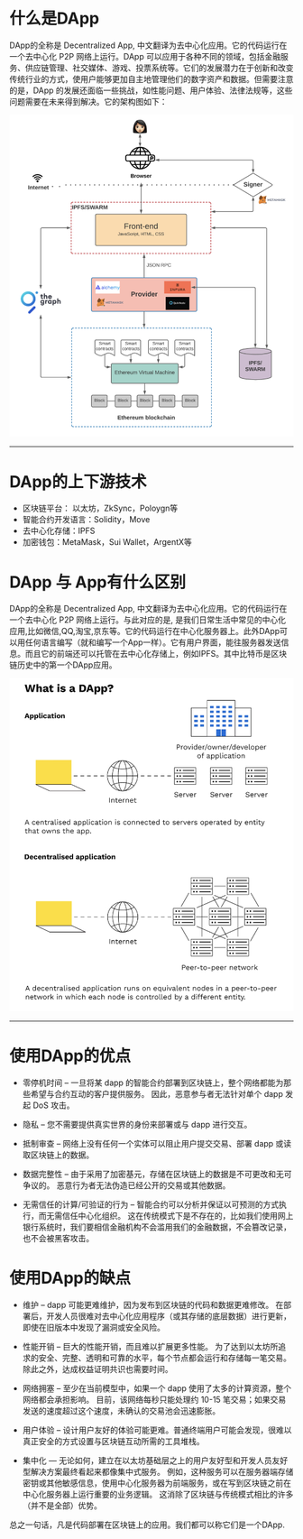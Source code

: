 # 什么是DApp
DApp的全称是 Decentralized App, 中文翻译为去中心化应用。它的代码运行在一个去中心化 P2P 网络上运行。DApp 可以应用于各种不同的领域，包括金融服务、供应链管理、社交媒体、游戏、投票系统等。它们的发展潜力在于创新和改变传统行业的方式，使用户能够更加自主地管理他们的数字资产和数据。但需要注意的是，DApp 的发展还面临一些挑战，如性能问题、用户体验、法律法规等，这些问题需要在未来得到解决。它的架构图如下：

![DApp](images/DApp架构图.png)
***
# DApp的上下游技术
* 区块链平台： 以太坊，ZkSync，Poloygn等
* 智能合约开发语言：Solidity，Move
* 去中心化存储：IPFS
* 加密钱包：MetaMask，Sui Wallet，ArgentX等

# DApp 与 App有什么区别

DApp的全称是 Decentralized App, 中文翻译为去中心化应用。它的代码运行在一个去中心化 P2P 网络上运行。与此对应的是, 是我们日常生活中常见的中心化应用,比如微信,QQ,淘宝,京东等。它的代码运行在中心化服务器上。此外DApp可以用任何语言编写（就和编写一个App一样）。它有用户界面，能往服务器发送信息。而且它的前端还可以托管在去中心化存储上，例如IPFS。其中比特币是区块链历史中的第一个DApp应用。

![DAppApp](images/DappApp.png)
***

# 使用DApp的优点

* 零停机时间 – 一旦将某 dapp 的智能合约部署到区块链上，整个网络都能为那些希望与合约互动的客户提供服务。 因此，恶意参与者无法针对单个 dapp 发起 DoS 攻击。

* 隐私 – 您不需要提供真实世界的身份来部署或与 dapp 进行交互。

* 抵制审查 – 网络上没有任何一个实体可以阻止用户提交交易、部署 dapp 或读取区块链上的数据。

* 数据完整性 – 由于采用了加密基元，存储在区块链上的数据是不可更改和无可争议的。 恶意行为者无法伪造已经公开的交易或其他数据。

* 无需信任的计算/可验证的行为 – 智能合约可以分析并保证以可预测的方式执行，而无需信任中心化组织。 这在传统模式下是不存在的，比如我们使用网上银行系统时，我们要相信金融机构不会滥用我们的金融数据，不会篡改记录，也不会被黑客攻击。

# 使用DApp的缺点

* 维护 – dapp 可能更难维护，因为发布到区块链的代码和数据更难修改。 在部署后，开发人员很难对去中心化应用程序（或其存储的底层数据）进行更新，即使在旧版本中发现了漏洞或安全风险。

* 性能开销 – 巨大的性能开销，而且难以扩展更多性能。 为了达到以太坊所追求的安全、完整、透明和可靠的水平，每个节点都会运行和存储每一笔交易。 除此之外，达成权益证明共识也需要时间。

* 网络拥塞 – 至少在当前模型中，如果一个 dapp 使用了太多的计算资源，整个网络都会承担影响。 目前，该网络每秒只能处理约 10-15 笔交易；如果交易发送的速度超过这个速度，未确认的交易池会迅速膨胀。

* 用户体验 – 设计用户友好的体验可能更难。普通终端用户可能会发现，很难以真正安全的方式设置与区块链互动所需的工具堆栈。

* 集中化 — 无论如何，建立在以太坊基础层之上的用户友好型和开发人员友好型解决方案最终看起来都像集中式服务。 例如，这种服务可以在服务器端存储密钥或其他敏感信息，使用中心化服务器为前端服务，或在写到区块链之前在中心化服务器上运行重要的业务逻辑。 这消除了区块链与传统模式相比的许多（并不是全部）优势。

总之一句话，凡是代码部署在区块链上的应用。我们都可以称它们是一个DApp.





